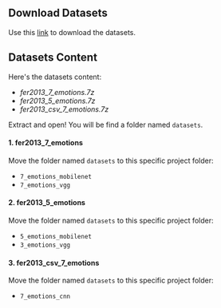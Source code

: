 ## Download Datasets

Use this [link](https://www.dropbox.com/sh/un70d4x3exu9vg7/AAAlJrE7uj90BxN3a7_Js41va?dl=0) to download the datasets.

## Datasets Content

Here's the datasets content:
- *fer2013_7_emotions.7z*
- *fer2013_5_emotions.7z*
- *fer2013_csv_7_emotions.7z*

Extract and open! You will be find a folder named `datasets`.

#### 1. fer2013_7_emotions

Move the folder named `datasets` to this specific project folder:

- `7_emotions_mobilenet`
- `7_emotions_vgg`

#### 2. fer2013_5_emotions

Move the folder named `datasets` to this specific project folder:

- `5_emotions_mobilenet`
- `3_emotions_vgg`

#### 3. fer2013_csv_7_emotions

Move the folder named `datasets` to this specific project folder:

- `7_emotions_cnn`